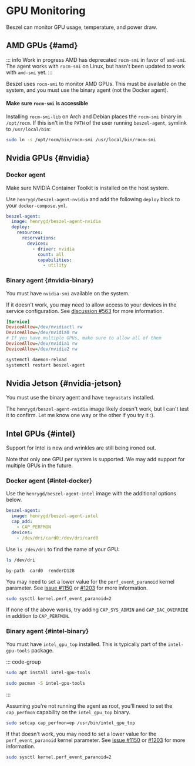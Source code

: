 # GPU Monitoring

Beszel can monitor GPU usage, temperature, and power draw.

## AMD GPUs {#amd}

::: info Work in progress
AMD has deprecated `rocm-smi` in favor of `amd-smi`. The agent works with `rocm-smi` on Linux, but hasn't been updated to work with `amd-smi` yet.
:::

Beszel uses `rocm-smi` to monitor AMD GPUs. This must be available on the system, and you must use the binary agent (not the Docker agent).

#### Make sure <code>rocm-smi</code> is accessible

Installing `rocm-smi-lib` on Arch and Debian places the `rocm-smi` binary in `/opt/rocm`. If this isn't in the `PATH` of the user running `beszel-agent`, symlink to `/usr/local/bin`:

```bash
sudo ln -s /opt/rocm/bin/rocm-smi /usr/local/bin/rocm-smi
```

## Nvidia GPUs {#nvidia}

### Docker agent

Make sure NVIDIA Container Toolkit is installed on the host system.

Use `henrygd/beszel-agent-nvidia` and add the following `deploy` block to your `docker-compose.yml`.

```yaml
beszel-agent:
  image: henrygd/beszel-agent-nvidia
  deploy:
    resources:
      reservations:
        devices:
          - driver: nvidia
            count: all
            capabilities:
              - utility
```

### Binary agent {#nvidia-binary}

You must have `nvidia-smi` available on the system.

If it doesn't work, you may need to allow access to your devices in the service configuration. See [discussion #563](https://github.com/henrygd/beszel/discussions/563#discussioncomment-12230389) for more information.

```ini
[Service]
DeviceAllow=/dev/nvidiactl rw
DeviceAllow=/dev/nvidia0 rw
# If you have multiple GPUs, make sure to allow all of them
DeviceAllow=/dev/nvidia1 rw
DeviceAllow=/dev/nvidia2 rw
```

```bash
systemctl daemon-reload
systemctl restart beszel-agent
```

## Nvidia Jetson {#nvidia-jetson}

You must use the binary agent and have `tegrastats` installed.

The `henrygd/beszel-agent-nvidia` image likely doesn't work, but I can't test it to confirm. Let me know one way or the other if you try it :).

## Intel GPUs {#intel}

Support for Intel is new and wrinkles are still being ironed out.

Note that only one GPU per system is supported. We may add support for multiple GPUs in the future.

### Docker agent {#intel-docker}

Use the `henrygd/beszel-agent-intel` image with the additional options below.

```yaml
beszel-agent:
  image: henrygd/beszel-agent-intel
  cap_add:
    - CAP_PERFMON
  devices:
    - /dev/dri/card0:/dev/dri/card0
```

Use `ls /dev/dri` to find the name of your GPU:

```bash
ls /dev/dri
```

```
by-path  card0  renderD128
```

You may need to set a lower value for the `perf_event_paranoid` kernel parameter. See [issue #1150](https://github.com/henrygd/beszel/issues/1150) or [#1203](https://github.com/henrygd/beszel/issues/1203#issuecomment-3336457430) for more information.

```bash
sudo sysctl kernel.perf_event_paranoid=2
```

If none of the above works, try adding `CAP_SYS_ADMIN` and `CAP_DAC_OVERRIDE` in addition to `CAP_PERFMON`.

### Binary agent {#intel-binary}

You must have `intel_gpu_top` installed. This is typically part of the `intel-gpu-tools` package.

::: code-group

```bash [Debian / Ubuntu]
sudo apt install intel-gpu-tools
```

```bash [Arch]
sudo pacman -S intel-gpu-tools
```

:::

Assuming you're not running the agent as root, you'll need to set the `cap_perfmon` capability on the `intel_gpu_top` binary.

```bash
sudo setcap cap_perfmon=ep /usr/bin/intel_gpu_top
```

If that doesn't work, you may need to set a lower value for the `perf_event_paranoid` kernel parameter. See [issue #1150](https://github.com/henrygd/beszel/issues/1150) or [#1203](https://github.com/henrygd/beszel/issues/1203#issuecomment-3336457430) for more information.

```bash
sudo sysctl kernel.perf_event_paranoid=2
```
